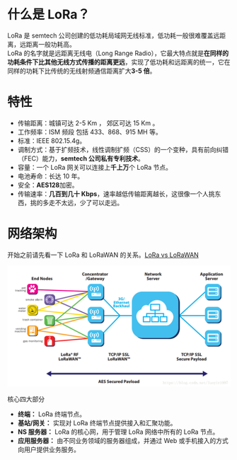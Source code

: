 # 什么是 LoRa？

LoRa 是 semtech 公司创建的低功耗局域网无线标准，低功耗一般很难覆盖远距离，远距离一般功耗高。<br />
LoRa 的名字就是远距离无线电（Long Range Radio），它最大特点就是**在同样的功耗条件下比其他无线方式传播的距离更远**，实现了低功耗和远距离的统一，它在同样的功耗下比传统的无线射频通信距离扩大**3-5 倍**。

# 特性

- 传输距离：城镇可达 2-5 Km ， 郊区可达 15 Km 。
- 工作频率：ISM 频段 包括 433、868、915 MH 等。
- 标准：IEEE 802.15.4g。
- 调制方式：基于扩频技术，线性调制扩频（CSS）的一个变种，具有前向纠错（FEC）能力，**semtech 公司私有专利技术**。
- 容量：一个 LoRa 网关可以连接上**千上万**个 LoRa 节点。
- 电池寿命：长达 10 年。
- 安全：**AES128**加密。
- 传输速率：**几百到几十 Kbps**，速率越低传输距离越长，这很像一个人挑东西，挑的多走不太远，少了可以走远。

# 网络架构

开始之前请先看一下 LoRa 和 LoRaWAN 的关系。[LoRa vs LoRaWAN](LoRa_vs_LoRaWAN.md) <br />

![LoRaWAN网络架构](assets/images/LoRaWAN网络架构.png)

核心四大部分

- **终端：** LoRa 终端节点。
- **基站/网关：** 实现对 LoRa 终端节点提供接入和汇聚功能。
- **NS 服务器：** LoRa 的核心网，用于管理 LoRa 网络中所有的 LoRa 节点。
- **应用服务器：** 由不同业务领域的服务器组成，并通过 Web 或手机接入的方式向用户提供业务服务。
